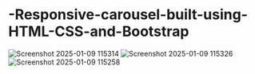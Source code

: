 # -Responsive-carousel-built-using-HTML-CSS-and-Bootstrap
![Screenshot 2025-01-09 115314](https://github.com/user-attachments/assets/e300c059-2ff1-4c99-abde-9052d0195d14)
![Screenshot 2025-01-09 115326](https://github.com/user-attachments/assets/de759904-4836-4926-9973-7d2288d0f986)
![Screenshot 2025-01-09 115258](https://github.com/user-attachments/assets/abcf8a76-5263-4f45-a6c6-01d098aa318a)
